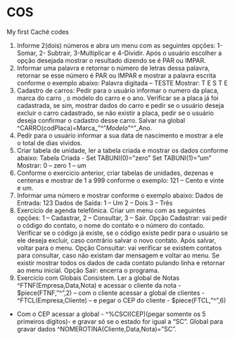# COS
My first Caché codes
1) Informe 2(dois) números e abra um menu com as seguintes opções: 1- Somar, 2- Subtrair, 3-Multiplicar e 4-Dividir. Após o usuário escolher a opção desejada mostrar o resultado dizendo se é PAR ou IMPAR.
2) Informar uma palavra e retornar o número de letras dessa palavra, retornar se esse número é PAR ou IMPAR e mostrar a palavra escrita conforme o exemplo abaixo:
Palavra digitada – TESTE Mostrar: T
E S T E
3) Cadastro de carros: Pedir para o usuário informar o numero da placa, marca do carro , o modelo do carro e o ano. Verificar se a placa já foi cadastrada, se sim, mostrar dados do carro e pedir se o usuário deseja excluir o carro cadastrado, se não existir a placa, pedir se o usuário deseja confirmar o cadastro desse carro.
Salvar na global ^CARRO(codPlaca)=Marca_”^”_Modelo_”^”_Ano.
4) Pedir para o usuário informar a sua data de nascimento e mostrar a ele o total de dias vividos.
5) Criar tabela de unidade, ler a tabela criada e mostrar os dados conforme abaixo:
Tabela Criada - Set TABUNI(0)=”zero”
Set TABUNI(1)=”um”
Mostrar: 0 – zero
1 – um
6) Conforme o exercício anterior, criar tabelas de unidades, dezenas e centenas e mostrar de 1 a 999 conforme o exemplo: 121 – Cento e vinte e um.
7) Informar uma número e mostrar conforme o exemplo abaixo: Dados de Entrada: 123
Dados de Saída: 1 – Um
2 – Dois
3 – Três
8) Exercício de agenda telefônica. Criar um menu com as seguintes opções: 1
– Cadastrar, 2 – Consultar, 3 – Sair.
Opção Cadastrar: vai pedir o código do contato, o nome do contato e o número do contado. Verificar se o código já existe, se o código existe pedir para o usuário se ele deseja excluir, caso contrário salvar o novo contato. Após salvar, voltar para o menu.
Opção Consultar: vai verificar se existem contatos para consultar, caso não existam dar mensagem e voltar ao menu. Se existir mostrar todos os dados de cada contato pulando linha e retornar ao menu inicial.
Opção Sair: encerra o programa.
9) Exercício com Globais Consistem. Ler a global de Notas
^FTNF(Empresa,Data,Nota)
e acessar o cliente da nota - $piece(FTNF,”^”,2) – com o cliente acessar a global de clientes - ^FTCL(Empresa,Cliente) – e pegar o CEP do cliente -
$piece(FTCL,”^”,6)
- Com o CEP acessar a global - ^%CSCI(CEP)(pegar somente os 5 primeiros dígitos)- e gravar só se o estado for igual a “SC”.
Global para gravar dados ^NOMEROTINA(Cliente,Data,Nota)=”SC”.
